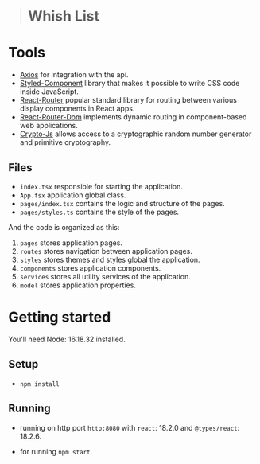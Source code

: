 > # Whish List

# Tools
* [Axios](https://www.npmjs.com/package/axios/v/0.27.2) for integration with the api.
* [Styled-Component](https://www.npmjs.com/package/@types/styled-components) library that makes it possible to write CSS code inside JavaScript.
* [React-Router](https://www.npmjs.com/package/@types/react-router) popular standard library for routing between various display components in React apps.
* [React-Router-Dom](https://www.npmjs.com/package/@types/react-router-dom) implements dynamic routing in component-based web applications.
* [Crypto-Js](https://www.npmjs.com/package/crypto-js) allows access to a cryptographic random number generator and primitive cryptography.

## Files

-   `index.tsx` responsible for starting the application.
-   `App.tsx` application global class.
-   `pages/index.tsx` contains the logic and structure of the pages.
-   `pages/styles.ts` contains the style of the pages.

And the code is organized as this:
1. `pages` stores application pages.
2. `routes` stores navigation between application pages.
3. `styles` stores themes and styles global the application.
4. `components` stores application components.
5. `services` stores all utility services of the application.
6. `model` stores application properties.
 

# Getting started

You'll need Node: 16.18.32 installed.

## Setup

* `npm install`

## Running

* running on http port `http:8080` with `react`: 18.2.0 and `@types/react`: 18.2.6.

* for running `npm start`.
